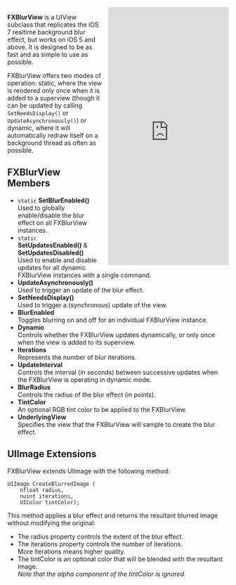 
<iframe src="https://appetize.io/embed/epgjudw76k84fnw19nb1bxqzrc?device=iphone5s&scale=75&autoplay=true&orientation=portrait&deviceColor=black" 
        width="274px" height="587px" frameborder="0" scrolling="no"
        style="float:right;margin-left:1em;">&nbsp;</iframe>

**FXBlurView** is a UIView subclass that replicates the iOS 7 realtime background blur effect, 
but works on iOS 5 and above. It is designed to be as fast and as simple to use as possible. 

FXBlurView offers two modes of operation: static, where the view is rendered only once when 
it is added to a superview (though it can be updated by calling `SetNeedsDisplay()` or 
`UpdateAsynchronously()`) or dynamic, where it will automatically redraw itself on a background 
thread as often as possible.

## FXBlurView Members

 * `static` **SetBlurEnabled()**  
   Used to globally enable/disable the blur effect on all FXBlurView instances.
 * `static` **SetUpdatesEnabled()** & **SetUpdatesDisabled()**  
   Used to enable and disable updates for all dynamic FXBlurView instances with a single command.
 * **UpdateAsynchronously()**  
   Used to trigger an update of the blur effect.
 * **SetNeedsDisplay()**  
   Used to trigger a (synchronous) update of the view. 
 * **BlurEnabled**  
   Toggles blurring on and off for an individual FXBlurView instance.
 * **Dynamic**  
   Controls whether the FXBlurView updates dynamically, or only once when the view 
   is added to its superview. 
 * **Iterations**  
   Represents the number of blur iterations.
 * **UpdateInterval**  
   Controls the interval (in seconds) between successive updates when the FXBlurView is 
   operating in dynamic mode.
 * **BlurRadius**  	
   Controls the radius of the blur effect (in points).
 * **TintColor**  
   An optional RGB tint color to be applied to the FXBlurView.
 * **UnderlyingView**  
   Specifies the view that the FXBlurView will sample to create the blur effect.

## UIImage Extensions

FXBlurView extends UIImage with the following method:

    UIImage CreateBlurredImage (
        nfloat radius, 
        nuint iterations, 
        UIColor tintColor);

This method applies a blur effect and returns the resultant blurred image without modifying 
the original: 

 * The radius property controls the extent of the blur effect. 
 * The iterations property controls the number of iterations.   
   More iterations means higher quality. 
 * The tintColor is an optional color that will be blended with the resultant image.  
   *Note that the alpha component of the tintColor is ignored.*
